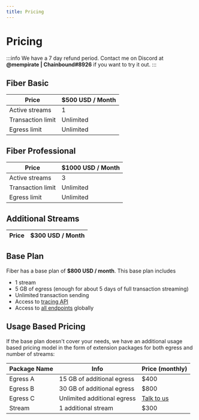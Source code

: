 ```yaml
---
title: Pricing
---
```


# Pricing
:::info
We have a 7 day refund period. Contact me on Discord at **@mempirate | Chainbound#8926** if you want to try it out.
:::

## Fiber Basic
| Price | $500 USD / Month   |
| ----- | ------------------ |
| Active streams | 1 |
| Transaction limit | Unlimited |
| Egress limit | Unlimited |

## Fiber Professional

| Price | $1000 USD / Month |
| ----- | ------------------ |
| Active streams | 3 |
| Transaction limit | Unlimited |
| Egress limit | Unlimited |

## Additional Streams
| Price | $300 USD / Month |
| ----- | ------------------ |

## Base Plan
Fiber has a base plan of **$800 USD / month**. This base plan includes
* 1 stream
* 5 GB of egress (enough for about 5 days of full transaction streaming)
* Unlimited transaction sending
* Access to [tracing API](/docs/usage/tracing)
* Access to [all endpoints](/docs/regions) globally

## Usage Based Pricing
If the base plan doesn't cover your needs, we have an additional usage based pricing model in the form of extension packages for both egress and number of streams:

| Package Name | Info                         | Price (monthly) |
| ------------ | ---------------------------- | --------------- |
| Egress A     | 15 GB of additional egress   | $400            |
| Egress B     | 30 GB of additional egress   | $800            |
| Egress C     | Unlimited additional egress  | [Talk to us](mailto:info@chainbound.io)      |
| Stream       | 1 additional stream          | $300            |
